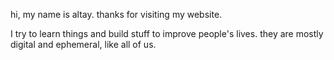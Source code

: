 hi, my name is altay. thanks for visiting my website.

I try to learn things and build stuff to improve people's lives. they are mostly digital and ephemeral, like all of us.

